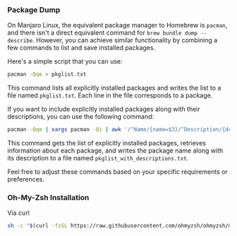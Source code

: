 ### Package Dump

On Manjaro Linux, the equivalent package manager to Homebrew is `pacman`, and there isn't a direct equivalent command for `brew bundle dump --describe`. However, you can achieve similar functionality by combining a few commands to list and save installed packages.

Here's a simple script that you can use:

```bash
pacman -Qqe > pkglist.txt
```

This command lists all explicitly installed packages and writes the list to a file named `pkglist.txt`. Each line in the file corresponds to a package.

If you want to include explicitly installed packages along with their descriptions, you can use the following command:

```bash
pacman -Qqe | xargs pacman -Qi | awk '/^Name/{name=$3}/^Description/{desc=$0; print name " " desc}' > pkglist_with_descriptions.txt
```

This command gets the list of explicitly installed packages, retrieves information about each package, and writes the package name along with its description to a file named `pkglist_with_descriptions.txt`.

Feel free to adjust these commands based on your specific requirements or preferences.

### Oh-My-Zsh Installation

Via curl
```bash
sh -c "$(curl -fsSL https://raw.githubusercontent.com/ohmyzsh/ohmyzsh/master/tools/install.sh)"
```
